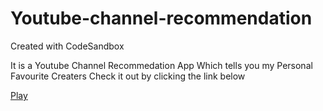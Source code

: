 # Youtube-channel-recommendation
Created with CodeSandbox

It is a Youtube Channel Recommedation App 
Which tells you my Personal Favourite Creaters
Check it out by clicking the link below

[Play](https://qm5up.csb.app/)
